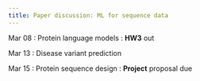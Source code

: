 ```yaml
---
title: Paper discussion: ML for sequence data
---
```


Mar 08
: Protein language models
: **HW3** out

Mar 13
: Disease variant prediction

Mar 15
: Protein sequence design
: **Project** proposal due
